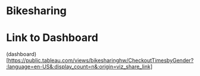 # Bikesharing #

# Link to Dashboard #
(dashboard)[https://public.tableau.com/views/bikesharinghw/CheckoutTimesbyGender?:language=en-US&:display_count=n&:origin=viz_share_link]
